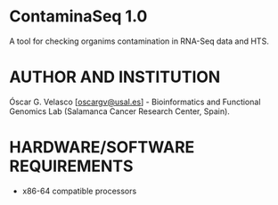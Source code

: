 # ContaminaSeq 1.0
A tool for checking organims contamination in RNA-Seq data and HTS.

AUTHOR AND INSTITUTION
==============
Óscar G. Velasco [oscargv@usal.es] - Bioinformatics and Functional Genomics Lab (Salamanca Cancer Research Center, Spain).

HARDWARE/SOFTWARE REQUIREMENTS
==============================
  * x86-64 compatible processors
  
  

